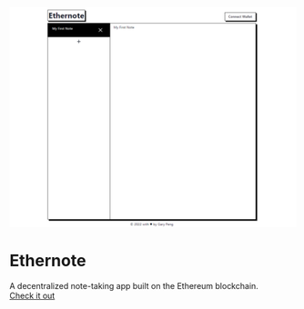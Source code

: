![screenshot](public/screenshot.PNG)
# Ethernote
A decentralized note-taking app built on the Ethereum blockchain.\
[Check it out](https://garypeng.com/ethernote)
